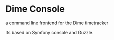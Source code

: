 # Dime Console
a command line frontend for the Dime timetracker 

Its based on Symfony console and Guzzle.
